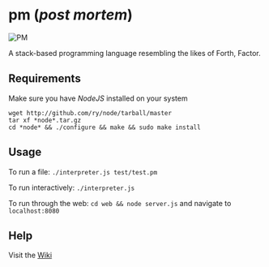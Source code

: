 # pm (*post mortem*)

![PM](https://cloud.githubusercontent.com/assets/92698/9705881/91faf816-54a1-11e5-95ad-cba228f58520.png)

A stack-based programming language resembling the likes of Forth, Factor.

## Requirements

Make sure you have *NodeJS* installed on your system
  
    wget http://github.com/ry/node/tarball/master
    tar xf *node*.tar.gz
    cd *node* && ./configure && make && sudo make install
    

## Usage

To run a file: ``./interpreter.js test/test.pm``
  
To run interactively: ``./interpreter.js``

To run through the web: ``cd web && node server.js`` and navigate to ``localhost:8080``

## Help

Visit the [Wiki](http://github.com/pheuter/pm/wiki)
